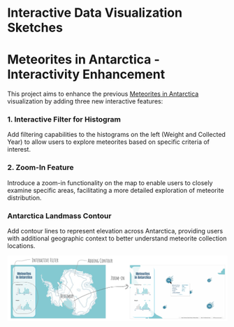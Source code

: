 # Interactive Data Visualization Sketches

# Meteorites in Antarctica - Interactivity Enhancement

This project aims to enhance the previous [Meteorites in Antarctica](https://takumanken.github.io/major-studio-1-code/quantitave_data/code/app/) visualization by adding three new interactive features:

### 1. Interactive Filter for Histogram
Add filtering capabilities to the histograms on the left (Weight and Collected Year) to allow users to explore meteorites based on specific criteria of interest.

### 2. Zoom-In Feature
Introduce a zoom-in functionality on the map to enable users to closely examine specific areas, facilitating a more detailed exploration of meteorite distribution.

### Antarctica Landmass Contour
Add contour lines to represent elevation across Antarctica, providing users with additional geographic context to better understand meteorite collection locations.

![1](https://github.com/takumanken/major-studio-1-code/blob/main/interactive/sketch/image/meteorite.png)
